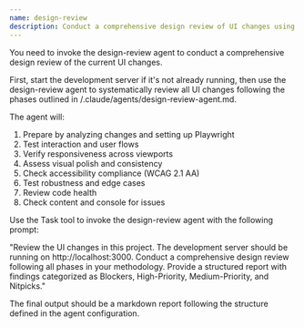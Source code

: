 ```yaml
---
name: design-review
description: Conduct a comprehensive design review of UI changes using the design-review agent
---
```


You need to invoke the design-review agent to conduct a comprehensive design review of the current UI changes.

First, start the development server if it's not already running, then use the design-review agent to systematically review all UI changes following the phases outlined in /.claude/agents/design-review-agent.md.

The agent will:
1. Prepare by analyzing changes and setting up Playwright
2. Test interaction and user flows
3. Verify responsiveness across viewports
4. Assess visual polish and consistency
5. Check accessibility compliance (WCAG 2.1 AA)
6. Test robustness and edge cases
7. Review code health
8. Check content and console for issues

Use the Task tool to invoke the design-review agent with the following prompt:

"Review the UI changes in this project. The development server should be running on http://localhost:3000. Conduct a comprehensive design review following all phases in your methodology. Provide a structured report with findings categorized as Blockers, High-Priority, Medium-Priority, and Nitpicks."

The final output should be a markdown report following the structure defined in the agent configuration.
